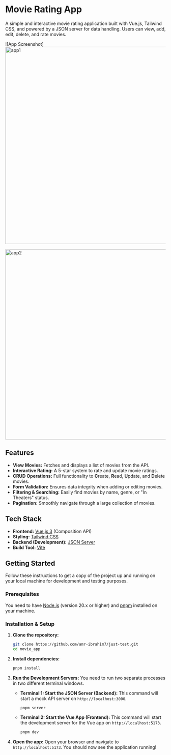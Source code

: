# Movie Rating App

A simple and interactive movie rating application built with Vue.js, Tailwind CSS, and powered by a JSON server for data handling. Users can view, add, edit, delete, and rate movies.

![App Screenshot]
<img width="1280" height="620" alt="app1" src="https://github.com/user-attachments/assets/b331c37b-d31d-493c-932d-62d6cde1be57" />
<br/>
<br/>
<img width="1264" height="598" alt="app2" src="https://github.com/user-attachments/assets/ccc54341-eedd-4e3a-86fa-3d935ac43094" />

## Features

- **View Movies:** Fetches and displays a list of movies from the API.
- **Interactive Rating:** A 5-star system to rate and update movie ratings.
- **CRUD Operations:** Full functionality to **C**reate, **R**ead, **U**pdate, and **D**elete movies.
- **Form Validation:** Ensures data integrity when adding or editing movies.
- **Filtering & Searching:** Easily find movies by name, genre, or "In Theaters" status.
- **Pagination:** Smoothly navigate through a large collection of movies.

## Tech Stack

- **Frontend:** [Vue.js 3](https://vuejs.org/) (Composition API)
- **Styling:** [Tailwind CSS](https://tailwindcss.com/)
- **Backend (Development):** [JSON Server](https://github.com/typicode/json-server)
- **Build Tool:** [Vite](https://vitejs.dev/)

## Getting Started

Follow these instructions to get a copy of the project up and running on your local machine for development and testing purposes.

### Prerequisites

You need to have [Node.js](https://nodejs.org/) (version 20.x or higher) and [pnpm](https://pnpm.io/) installed on your machine.

### Installation & Setup

1.  **Clone the repository:**

    ```bash
    git clone https://github.com/amr-ibrahim7/just-test.git
    cd movie_app
    ```

2.  **Install dependencies:**

    ```bash
    pnpm install
    ```

3.  **Run the Development Servers:**
    You need to run two separate processes in two different terminal windows.
    - **Terminal 1: Start the JSON Server (Backend):**
      This command will start a mock API server on `http://localhost:3000`.

      ```bash
      pnpm server
      ```

    - **Terminal 2: Start the Vue App (Frontend):**
      This command will start the development server for the Vue app on `http://localhost:5173`.
      ```bash
      pnpm dev
      ```

4.  **Open the app:**
    Open your browser and navigate to `http://localhost:5173`. You should now see the application running!
